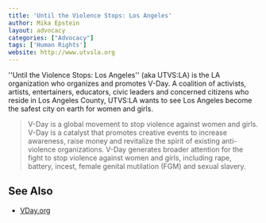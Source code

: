 ```yaml
---
title: 'Until the Violence Stops: Los Angeles'
author: Mika Epstein
layout: advocacy
categories: ["Advocacy"]
tags: ['Human Rights']
website: http://www.utvsla.org
---
```


''Until the Violence Stops: Los Angeles'' (aka UTVS:LA) is the LA organization who organizes and promotes V-Day. A coalition of activists, artists, entertainers, educators, civic leaders and concerned citizens who reside in Los Angeles County, UTVS:LA wants to see Los Angeles become the safest city on earth for women and girls.

> V-Day is a global movement to stop violence against women and girls. V-Day is a catalyst that promotes creative events to increase awareness, raise money and revitalize the spirit of existing anti-violence organizations. V-Day generates broader attention for the fight to stop violence against women and girls, including rape, battery, incest, female genital mutilation (FGM) and sexual slavery.

## See Also

* [VDay.org](http://www.vday.org)